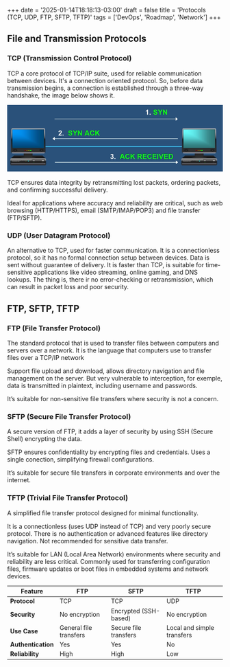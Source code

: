 +++
date = '2025-01-14T18:18:13-03:00'
draft = false
title = 'Protocols (TCP, UDP, FTP, SFTP, TFTP)'
tags = ['DevOps', 'Roadmap', 'Network']
+++

## File and Transmission Protocols

### TCP (Transmission Control Protocol)

TCP a core protocol of TCP/IP suite, used for reliable communication between devices. It's a connection oriented protocol. So, before data transmission begins, a connection is established through a three-way handshake, the image below shows it.

![three-way handshake](/images/three-way-handshake.png)  

TCP ensures data integrity by retransmitting lost packets, ordering packets, and confirming successful delivery.

Ideal for applications where accuracy and reliability are critical, such as web browsing (HTTP/HTTPS), email (SMTP/IMAP/POP3) and file transfer (FTP/SFTP).

### UDP (User Datagram Protocol)

An alternative to TCP, used for faster communication. It is a connectionless protocol, so it has no formal connection setup between devices. Data is sent without guarantee of delivery. It is faster than TCP, is suitable for time-sensitive applications like video streaming, online gaming, and DNS lookups. The thing is, there ir no error-checking or retransmission, which can result in packet loss and poor security.

## FTP, SFTP, TFTP

### FTP (File Transfer Protocol)

The standard protocol that is used to transfer files between computers and servers over a network. It is the language that computers use to transfer files over a TCP/IP network

Support file upload and download, allows directory navigation and file management on the server. But very vulnerable to interception, for exemple, data is transmitted in plaintext, including username and passwords. 

It’s suitable for non-sensitive file transfers where security is not a concern.

### SFTP (Secure File Transfer Protocol)

A secure version of FTP, it adds a layer of security by using SSH (Secure Shell) encrypting the data.

SFTP ensures confidentiality by encrypting files and credentials. Uses a single conection, simplifying firewall configurations.

It’s suitable for secure file transfers in corporate environments and over the internet.

### TFTP (Trivial File Transfer Protocol)

A simplified file transfer protocol designed for minimal functionality.

It is a connectionless (uses UDP instead of TCP) and very poorly secure protocol. There is no authentication or advanced features like directory navigation. Not recommended for sensitive data transfer.

It’s suitable for LAN (Local Area Network) environments where security and reliability are less critical. Commonly used for transferring configuration files, firmware updates or boot files in embedded systems and network devices.

| **Feature**   	| **FTP**              	| **SFTP**              	| **TFTP**                	|
|--------------------|--------------------------|---------------------------|-----------------------------|
| **Protocol**   	| TCP                 	| TCP                   	| UDP                     	|
| **Security**   	| No encryption       	| Encrypted (SSH-based) 	| No encryption           	|
| **Use Case**   	| General file transfers  | Secure file transfers 	| Local and simple transfers  |
| **Authentication** | Yes                 	| Yes                   	| No                      	|
| **Reliability**	| High                	| High                  	| Low                     	|


